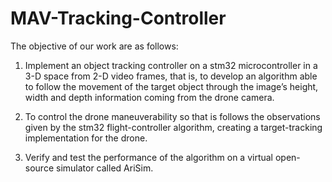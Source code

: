 # MAV-Tracking-Controller

The objective of our work are as follows:

1. Implement an object tracking controller on a stm32 microcontroller in a 3-D space
from 2-D video frames, that is, to develop an algorithm able to follow the movement
of the target object through the image’s height, width and depth information coming
from the drone camera.

2. To control the drone maneuverability so that is follows the observations given by the
stm32 flight-controller algorithm, creating a target-tracking implementation for the
drone.

3. Verify and test the performance of the algorithm on a virtual open-source simulator
called AriSim.
